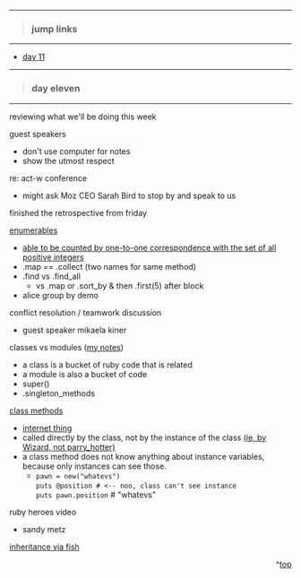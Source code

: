 - - -
> ### jump links ###
- - -

* [day 11](#day-eleven)

<!--
* [day 12](#day-twelve)
* [day 13](#day-thirteen)
* [day 14](#day-fourteen)
* [day 15](#day-fifteen) -->

- - -
> ### day eleven ###
- - -

reviewing what we'll be doing this week

guest speakers
* don't use computer for notes
* show the utmost respect

re: act-w conference
* might ask Moz CEO Sarah Bird to stop by and speak to us

finished the retrospective from friday

[enumerables][enum]
* [able to be counted by one-to-one correspondence with the set of all positive integers][googenum]
* .map == .collect (two names for same method)
* .find vs .find_all
   * vs .map or .sort_by & then .first(5) after block
* alice group by demo

conflict resolution / teamwork discussion
* guest speaker mikaela kiner
<!-- * [my notes][mycr] -->

classes vs modules ([my notes][mycnm])
* a class is a bucket of ruby code that is related
* a module is also a bucket of code
* super()
* .singleton_methods

[class methods][cm]
* [internet thing][classmethods]
* called directly by the class, not by the instance of the class [(ie, by Wizard, not parry_hotter)][hp]
* a class method does not know anything about instance variables, because only instances can see those.
   * `pawn = new("whatevs")`  
     `puts @position # <-- noo, class can't see instance`  
     `puts pawn.position` # "whatevs"

ruby heroes video
* sandy metz

[inheritance via fish][fish]


[enum]: https://github.com/Ada-Developers-Academy/daily-curriculum/blob/master/topic_resources/enumerable.md

[googenum]: https://www.google.com/search?q=enumerable%20definition

[mycnm]: https://github.com/drvonnjerryxlii/ada/blob/master/class-notes/detailed-notes/d011-methods-vs-classes.md

[cm]: https://github.com/Ada-Developers-Academy/daily-curriculum/blob/master/topic_resources/revisiting_classes.md

[classmethods]: http://www.railstips.org/blog/archives/2009/05/11/class-and-instance-methods-in-ruby/

[hp]: https://github.com/drvonnjerryxlii/ada/blob/master/class-notes/detailed-notes/d011-harry-potter-module.rb

[fish]: https://github.com/drvonnjerryxlii/ada/blob/master/class-notes/detailed-notes/d011-fish.rb

<div align="right">^<a href="#jump-links">top</a></div>

<!--
- - -
> ### day twelve ###
- - -


<div align="right">^<a href="#jump-links">top</a></div>


- - -
> ### day thirteen ###
- - -


<div align="right">^<a href="#jump-links">top</a></div>


- - -
> ### day fourteen ###
- - -


<div align="right">^<a href="#jump-links">top</a></div>


- - -
> ### day fifteen ###
- - -


<div align="right">^<a href="#jump-links">top</a></div>
-->
